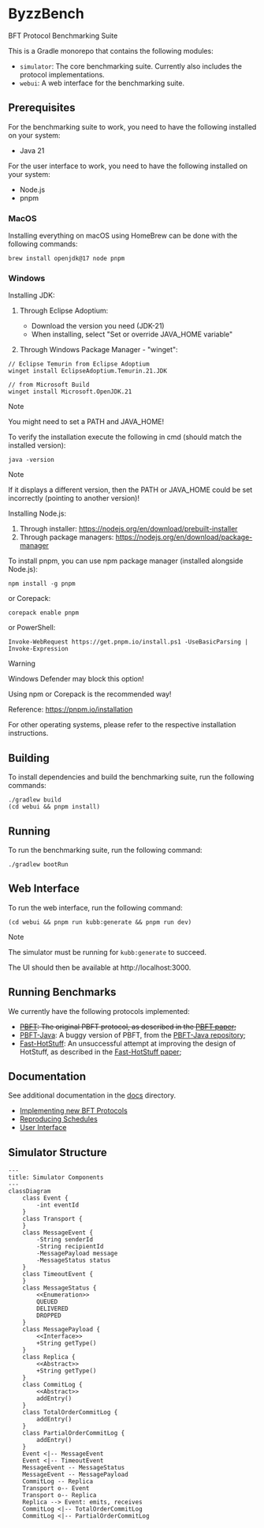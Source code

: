 # ByzzBench

BFT Protocol Benchmarking Suite

This is a Gradle monorepo that contains the following modules:

- `simulator`: The core benchmarking suite. Currently also includes the protocol implementations.
- `webui`: A web interface for the benchmarking suite.

## Prerequisites

For the benchmarking suite to work, you need to have the following installed on your system:

- Java 21

For the user interface to work, you need to have the following installed on your system:

- Node.js
- pnpm

### MacOS

Installing everything on macOS using HomeBrew can be done with the following commands:

```
brew install openjdk@17 node pnpm
```

### Windows

Installing JDK:

1. Through Eclipse Adoptium:

   - Download the version you need (JDK-21)
   - When installing, select "Set or override JAVA_HOME variable"

2. Through Windows Package Manager - "winget":

```
// Eclipse Temurin from Eclipse Adoptium
winget install EclipseAdoptium.Temurin.21.JDK

// from Microsoft Build
winget install Microsoft.OpenJDK.21
```

> [!NOTE]
> You might need to set a PATH and JAVA_HOME!

To verify the installation execute the following in cmd (should match the installed version):

```
java -version
```

> [!NOTE]
> If it displays a different version, then the PATH or JAVA_HOME could be set incorrectly (pointing to another version)!

Installing Node.js:

1. Through installer: https://nodejs.org/en/download/prebuilt-installer
2. Through package managers: https://nodejs.org/en/download/package-manager

To install pnpm, you can use npm package manager (installed alongside Node.js):

```
npm install -g pnpm
```

or Corepack:

```
corepack enable pnpm
```

or PowerShell:

```
Invoke-WebRequest https://get.pnpm.io/install.ps1 -UseBasicParsing | Invoke-Expression
```

> [!WARNING]
> Windows Defender may block this option!
>
> Using npm or Corepack is the recommended way!

Reference: https://pnpm.io/installation

For other operating systems, please refer to the respective installation instructions.

## Building

To install dependencies and build the benchmarking suite, run the following commands:

```
./gradlew build
(cd webui && pnpm install)
```

## Running

To run the benchmarking suite, run the following command:

```
./gradlew bootRun
```

## Web Interface

To run the web interface, run the following command:

```
(cd webui && pnpm run kubb:generate && pnpm run dev)
```

> [!NOTE]
> The simulator must be running for `kubb:generate` to succeed.

The UI should then be available at http://localhost:3000.

## Running Benchmarks

We currently have the following protocols implemented:

- ~~[PBFT](simulator/src/main/java/byzzbench/simulator/protocols/pbft/PbftReplica.java): The original PBFT protocol, as
  described in
  the [PBFT paper](https://www.microsoft.com/en-us/research/publication/practical-byzantine-fault-tolerance/);~~
- [PBFT-Java](simulator/src/main/java/byzzbench/simulator/protocols/pbft_java/PbftReplica.java): A buggy version of
  PBFT,
  from the [PBFT-Java repository](https://github.com/caojohnny/pbft-java);
- [Fast-HotStuff](simulator/src/main/java/byzzbench/simulator/protocols/fasthotstuff/FastHotStuffReplica.java): An
  unsuccessful attempt at improving the design of HotStuff, as described in
  the [Fast-HotStuff paper](https://arxiv.org/abs/2010.11454);

## Documentation

See additional documentation in the [docs](docs) directory.

- [Implementing new BFT Protocols](docs/implementing-protocols.md)
- [Reproducing Schedules](docs/reproducing-schedules.md)
- [User Interface](docs/user-interface.md)

## Simulator Structure

```mermaid
---
title: Simulator Components
---
classDiagram
    class Event {
        -int eventId
    }
    class Transport {
    }
    class MessageEvent {
        -String senderId
        -String recipientId
        -MessagePayload message
        -MessageStatus status
    }
    class TimeoutEvent {
    }
    class MessageStatus {
        <<Enumeration>>
        QUEUED
        DELIVERED
        DROPPED
    }
    class MessagePayload {
        <<Interface>>
        +String getType()
    }
    class Replica {
        <<Abstract>>
        +String getType()
    }
    class CommitLog {
        <<Abstract>>
        addEntry()
    }
    class TotalOrderCommitLog {
        addEntry()
    }
    class PartialOrderCommitLog {
        addEntry()
    }
    Event <|-- MessageEvent
    Event <|-- TimeoutEvent
    MessageEvent -- MessageStatus
    MessageEvent -- MessagePayload
    CommitLog -- Replica
    Transport o-- Event
    Transport o-- Replica
    Replica --> Event: emits, receives
    CommitLog <|-- TotalOrderCommitLog
    CommitLog <|-- PartialOrderCommitLog
```
